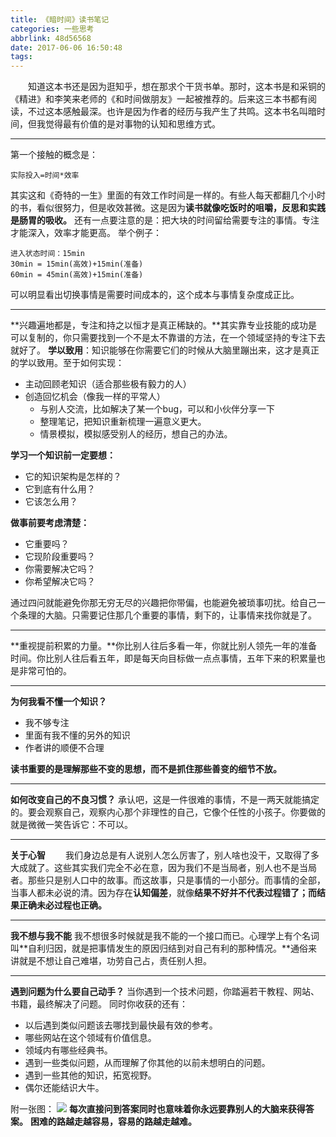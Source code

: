 ```yaml
---
title: 《暗时间》读书笔记
categories: 一些思考
abbrlink: 48d56568
date: 2017-06-06 16:50:48
tags:
---
```

&emsp;&emsp;知道这本书还是因为逛知乎，想在那求个干货书单。那时，这本书是和采铜的《精进》和李笑来老师的《和时间做朋友》一起被推荐的。后来这三本书都有阅读，不过这本感触最深。也许是因为作者的经历与我产生了共鸣。这本书名叫暗时间，但我觉得最有价值的是对事物的认知和思维方式。

<!-- more --> 

---
第一个接触的概念是：

    实际投入=时间*效率
其实这和《奇特的一生》里面的有效工作时间是一样的。有些人每天都翻几个小时的书，看似很努力，但是收效甚微。这是因为**读书就像吃饭时的咀嚼，反思和实践是肠胃的吸收。**
还有一点要注意的是：把大块的时间留给需要专注的事情。专注才能深入，效率才能更高。
举个例子：

    进入状态时间：15min
    30min = 15min(高效)+15min(准备)
    60min = 45min(高效)+15min(准备)

可以明显看出切换事情是需要时间成本的，这个成本与事情复杂度成正比。

---
**兴趣遍地都是，专注和持之以恒才是真正稀缺的。**其实靠专业技能的成功是可以复制的，你只需要找到一个不是太不靠谱的方法，在一个领域坚持的专注下去就好了。
**学以致用**：知识能够在你需要它们的时候从大脑里蹦出来，这才是真正的学以致用。至于如何实现：
* 主动回顾老知识（适合那些极有毅力的人）
* 创造回忆机会（像我一样的平常人）
    * 与别人交流，比如解决了某一个bug，可以和小伙伴分享一下
    * 整理笔记，把知识重新梳理一遍意义更大。
    * 情景模拟，模拟感受别人的经历，想自己的办法。

**学习一个知识前一定要想：**
* 它的知识架构是怎样的？
* 它到底有什么用？
* 它该怎么用？

**做事前要考虑清楚：**
* 它重要吗？
* 它现阶段重要吗？
* 你需要解决它吗？
* 你希望解决它吗？

通过四问就能避免你那无穷无尽的兴趣把你带偏，也能避免被琐事叨扰。给自己一个条理的大脑。只需要记住那几个重要的事情，剩下的，让事情来找你就是了。

---
**重视提前积累的力量。**你比别人往后多看一年，你就比别人领先一年的准备时间。你比别人往后看五年，即是每天向目标做一点点事情，五年下来的积累量也是非常可怕的。

---
**为何我看不懂一个知识？**
* 我不够专注
* 里面有我不懂的另外的知识
* 作者讲的顺便不合理

**读书重要的是理解那些不变的思想，而不是抓住那些善变的细节不放。**

---
**如何改变自己的不良习惯？**
承认吧，这是一件很难的事情，不是一两天就能搞定的。要会观察自己，观察内心那个非理性的自己，它像个任性的小孩子。你要做的就是微微一笑告诉它：不可以。

---
**关于心智**
&emsp;&emsp;我们身边总是有人说别人怎么厉害了，别人啥也没干，又取得了多大成就了。这些其实我们完全不必在意，因为我们不是当局者，别人也不是当局者。那些只是别人口中的故事。而这故事，只是事情的一小部分。而事情的全部，当事人都未必说的清。因为存在**认知偏差**，就像**结果不好并不代表过程错了；而结果正确未必过程也正确。**

---
**我不想与我不能**
我不想很多时候就是我不能的一个接口而已。心理学上有个名词叫**自利归因，就是把事情发生的原因归结到对自己有利的那种情况。**通俗来讲就是不想让自己难堪，功劳自己占，责任别人担。

---
**遇到问题为什么要自己动手？**
当你遇到一个技术问题，你踏遍若干教程、网站、书籍，最终解决了问题。
同时你收获的还有：
* 以后遇到类似问题该去哪找到最快最有效的参考。
* 哪些网站在这个领域有价值信息。
* 领域内有哪些经典书。
* 遇到一些类似问题，从而理解了你其他的以前未想明白的问题。
* 遇到一些其他的知识，拓宽视野。
* 偶尔还能结识大牛。

附一张图：
![][1]
**每次直接问到答案同时也意味着你永远要靠别人的大脑来获得答案。**
**困难的路越走越容易，容易的路越走越难。**


[1]: https://ws1.sinaimg.cn/large/80854ce7ly1fq324l48h0j208c07omy1.jpg
